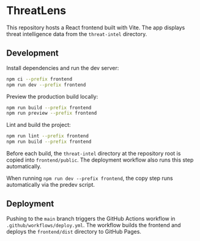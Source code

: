 # ThreatLens

This repository hosts a React frontend built with Vite. The app displays threat intelligence data from the `threat-intel` directory.

## Development

Install dependencies and run the dev server:

```bash
npm ci --prefix frontend
npm run dev --prefix frontend
```

Preview the production build locally:

```bash
npm run build --prefix frontend
npm run preview --prefix frontend
```

Lint and build the project:

```bash
npm run lint --prefix frontend
npm run build --prefix frontend
```

Before each build, the `threat-intel` directory at the repository root is copied into `frontend/public`. The deployment workflow also runs this step automatically.

When running `npm run dev --prefix frontend`, the copy step runs automatically via the predev script.

## Deployment

Pushing to the `main` branch triggers the GitHub Actions workflow in `.github/workflows/deploy.yml`. The workflow builds the frontend and deploys the `frontend/dist` directory to GitHub Pages.

